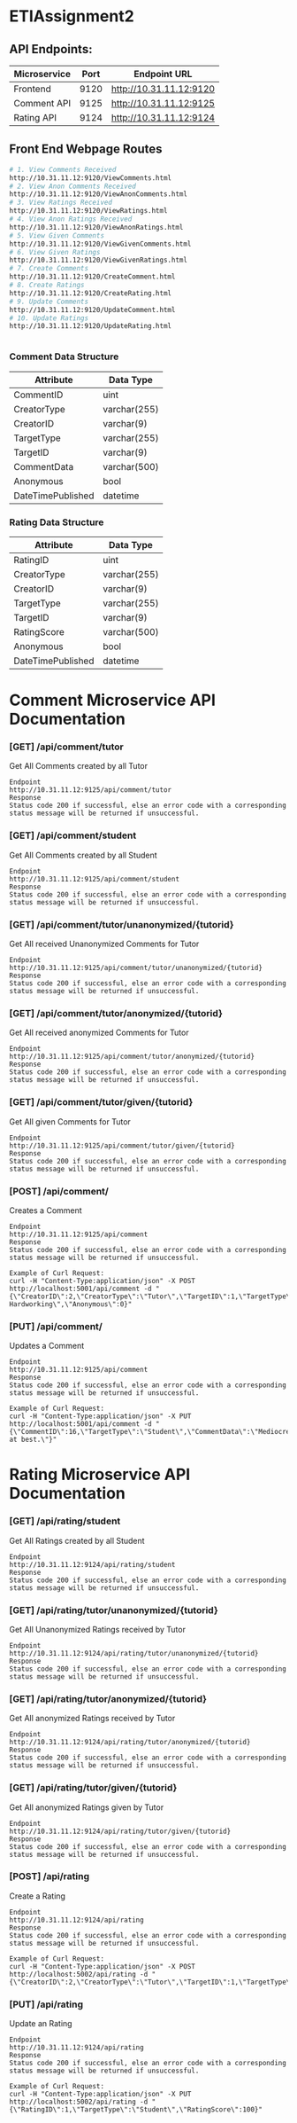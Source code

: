 # ETIAssignment2
## API Endpoints:
| Microservice  | Port | Endpoint URL |
| ------------- | ---- | ------------ |
| Frontend  | 9120 | http://10.31.11.12:9120 |
| Comment API  | 9125 | http://10.31.11.12:9125 |
| Rating API  | 9124 | http://10.31.11.12:9124 |

## Front End Webpage Routes
```sh
# 1. View Comments Received
http://10.31.11.12:9120/ViewComments.html
# 2. View Anon Comments Received
http://10.31.11.12:9120/ViewAnonComments.html
# 3. View Ratings Received
http://10.31.11.12:9120/ViewRatings.html
# 4. View Anon Ratings Received
http://10.31.11.12:9120/ViewAnonRatings.html
# 5. View Given Comments 
http://10.31.11.12:9120/ViewGivenComments.html
# 6. View Given Ratings 
http://10.31.11.12:9120/ViewGivenRatings.html
# 7. Create Comments 
http://10.31.11.12:9120/CreateComment.html
# 8. Create Ratings 
http://10.31.11.12:9120/CreateRating.html
# 9. Update Comments 
http://10.31.11.12:9120/UpdateComment.html
# 10. Update Ratings 
http://10.31.11.12:9120/UpdateRating.html



```


### Comment Data Structure
| Attribute | Data Type |
| --------- | ---- |
| CommentID | uint |
| CreatorType | varchar(255) |
| CreatorID | varchar(9) |
| TargetType | varchar(255) |
| TargetID | varchar(9) |
| CommentData | varchar(500) |
| Anonymous | bool |
| DateTimePublished | datetime |

### Rating Data Structure
| Attribute | Data Type |
| --------- | ---- |
| RatingID | uint |
| CreatorType | varchar(255) |
| CreatorID | varchar(9) |
| TargetType | varchar(255) |
| TargetID | varchar(9) |
| RatingScore | varchar(500) |
| Anonymous | bool |
| DateTimePublished | datetime |

# Comment Microservice API Documentation
### [GET] /api/comment/tutor
Get All Comments created by all Tutor
```
Endpoint
http://10.31.11.12:9125/api/comment/tutor
Response
Status code 200 if successful, else an error code with a corresponding status message will be returned if unsuccessful. 
```

### [GET] /api/comment/student
Get All Comments created by all Student
```
Endpoint
http://10.31.11.12:9125/api/comment/student
Response
Status code 200 if successful, else an error code with a corresponding status message will be returned if unsuccessful. 
```

### [GET] /api/comment/tutor/unanonymized/{tutorid}
Get All received Unanonymized Comments for Tutor
```
Endpoint
http://10.31.11.12:9125/api/comment/tutor/unanonymized/{tutorid}
Response
Status code 200 if successful, else an error code with a corresponding status message will be returned if unsuccessful. 
```

### [GET] /api/comment/tutor/anonymized/{tutorid}
Get All received anonymized Comments for Tutor
```
Endpoint
http://10.31.11.12:9125/api/comment/tutor/anonymized/{tutorid}
Response
Status code 200 if successful, else an error code with a corresponding status message will be returned if unsuccessful. 
```

### [GET] /api/comment/tutor/given/{tutorid}
Get All given Comments for Tutor
```
Endpoint
http://10.31.11.12:9125/api/comment/tutor/given/{tutorid}
Response
Status code 200 if successful, else an error code with a corresponding status message will be returned if unsuccessful. 
```

### [POST] /api/comment/
Creates a Comment
```
Endpoint
http://10.31.11.12:9125/api/comment
Response
Status code 200 if successful, else an error code with a corresponding status message will be returned if unsuccessful. 

Example of Curl Request: 
curl -H "Content-Type:application/json" -X POST http://localhost:5001/api/comment -d "{\"CreatorID\":2,\"CreatorType\":\"Tutor\",\"TargetID\":1,\"TargetType\":\"Student\",\"CommentData\":\"Very Hardworking\",\"Anonymous\":0}"

```

### [PUT] /api/comment/
Updates a Comment
```
Endpoint
http://10.31.11.12:9125/api/comment
Response
Status code 200 if successful, else an error code with a corresponding status message will be returned if unsuccessful. 

Example of Curl Request: 
curl -H "Content-Type:application/json" -X PUT http://localhost:5001/api/comment -d "{\"CommentID\":16,\"TargetType\":\"Student\",\"CommentData\":\"Mediocre at best.\"}"

```

# Rating Microservice API Documentation
### [GET] /api/rating/student
Get All Ratings created by all Student
```
Endpoint
http://10.31.11.12:9124/api/rating/student
Response
Status code 200 if successful, else an error code with a corresponding status message will be returned if unsuccessful. 
```

### [GET] /api/rating/tutor/unanonymized/{tutorid}
Get All Unanonymized Ratings received by Tutor
```
Endpoint
http://10.31.11.12:9124/api/rating/tutor/unanonymized/{tutorid}
Response
Status code 200 if successful, else an error code with a corresponding status message will be returned if unsuccessful. 
```

### [GET] /api/rating/tutor/anonymized/{tutorid}
Get All anonymized Ratings received by Tutor
```
Endpoint
http://10.31.11.12:9124/api/rating/tutor/anonymized/{tutorid}
Response
Status code 200 if successful, else an error code with a corresponding status message will be returned if unsuccessful. 
```

### [GET] /api/rating/tutor/given/{tutorid}
Get All anonymized Ratings given by Tutor
```
Endpoint
http://10.31.11.12:9124/api/rating/tutor/given/{tutorid}
Response
Status code 200 if successful, else an error code with a corresponding status message will be returned if unsuccessful. 
```

### [POST] /api/rating
Create a Rating
```
Endpoint
http://10.31.11.12:9124/api/rating
Response
Status code 200 if successful, else an error code with a corresponding status message will be returned if unsuccessful. 

Example of Curl Request:
curl -H "Content-Type:application/json" -X POST http://localhost:5002/api/rating -d "{\"CreatorID\":2,\"CreatorType\":\"Tutor\",\"TargetID\":1,\"TargetType\":\"Student\",\"RatingScore\":5,\"Anonymous\":0}"

```

### [PUT] /api/rating
Update an Rating
```
Endpoint
http://10.31.11.12:9124/api/rating
Response
Status code 200 if successful, else an error code with a corresponding status message will be returned if unsuccessful. 

Example of Curl Request:
curl -H "Content-Type:application/json" -X PUT http://localhost:5002/api/rating -d "{\"RatingID\":1,\"TargetType\":\"Student\",\"RatingScore\":100}"

```




